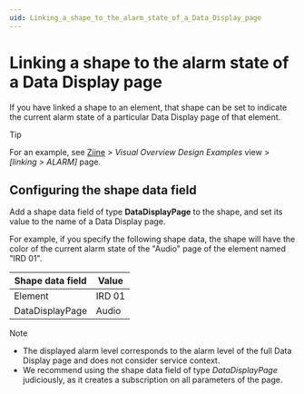 ```yaml
---
uid: Linking_a_shape_to_the_alarm_state_of_a_Data_Display_page
---
```


# Linking a shape to the alarm state of a Data Display page

If you have linked a shape to an element, that shape can be set to indicate the current alarm state of a particular Data Display page of that element.

> [!TIP]
> For an example, see [Ziine](xref:ZiineDemoSystem) > *Visual Overview Design Examples* view > *[linking > ALARM]* page.

## Configuring the shape data field

Add a shape data field of type **DataDisplayPage** to the shape, and set its value to the name of a Data Display page.

For example, if you specify the following shape data, the shape will have the color of the current alarm state of the "Audio" page of the element named "IRD 01".

| Shape data field | Value  |
| ---------------- | ------ |
| Element          | IRD 01 |
| DataDisplayPage  | Audio  |

> [!NOTE]
>
> - The displayed alarm level corresponds to the alarm level of the full Data Display page and does not consider service context.
> - We recommend using the shape data field of type *DataDisplayPage* judiciously, as it creates a subscription on all parameters of the page.
